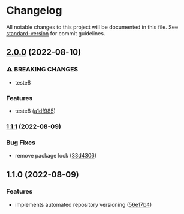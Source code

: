# Changelog

All notable changes to this project will be documented in this file. See [standard-version](https://github.com/conventional-changelog/standard-version) for commit guidelines.

## [2.0.0](https://github.com/seedz-ag/sdz-agent/compare/v1.1.1...v2.0.0) (2022-08-10)


### ⚠ BREAKING CHANGES

* teste8

### Features

* teste8 ([a1df985](https://github.com/seedz-ag/sdz-agent/commit/a1df985d4f2c32609cc54b35855db85b92e8c053))

### [1.1.1](https://github.com/seedz-ag/sdz-agent/compare/v1.1.0...v1.1.1) (2022-08-09)


### Bug Fixes

* remove package lock ([33d4306](https://github.com/seedz-ag/sdz-agent/commit/33d4306bea0ef392ea9a22c9873c2a55cb5c66d9))

## 1.1.0 (2022-08-09)


### Features

* implements automated repository versioning ([56e17b4](https://github.com/seedz-ag/sdz-agent/commit/56e17b494c70415f6274a8ba36a7247f13fa5717))
